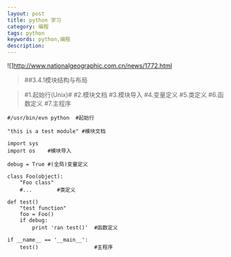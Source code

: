 ```yaml
---
layout: post
title: python 学习
category: 编程
tags: python
keywords: python,编程
description: 
---
```

![]http://www.nationalgeographic.com.cn/news/1772.html
>##3.4.1模块结构与布局

>#1.起始行(Unix)#
>#2.模块文档
>#3.模块导入
>#4.变量定义
>#5.类定义
>#6.函数定义
>#7.主程序

```
#/usr/bin/evn python  #起始行

"this is a test module" #模块文档

import sys
import os    #模块导入

debug = True #(全局)变量定义

class Foo(object):
    "Foo class"
    #...        #类定义

def test()
    "test function"
    foo = Foo()
    if debug:
        print 'ran test()'  #函数定义

if __name__ == '__main__':
    test()                  #主程序
```